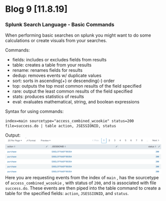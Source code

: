 # Blog 9 [11.8.19]

### Splunk Search Language - Basic Commands

When performing basic searches on splunk you might want to do some calculations or create visuals from your searches. 

Commands:
 - fields: includes or excludes fields from results
 - table: creates a table from your results
 - rename: renames fields for results
 - dedup: removes events w/ duplicate values
 - sort: sorts in ascending(+) or descending(-) order
 - top: outputs the top most common results of the field specified
 - rare: output the least common results of the field specified
 - stats: produces statistics of results 
 - eval: evaluates mathematical, string, and boolean expressions

Syntax for using commands:
```
index=main sourcetype="access_combined_wcookie" status=200 file=success.do | table action, JSESSIONID, status
```
Output:
![splunk-table](https://github.com/cacaocat-syr/cacaocat-syr.github.io/blob/master/Images/splunk-table-command.PNG?raw=true)
Here you are requesting events from the index of ```main``` , has the sourcetype of ```access_combined_wcookie``` , with status of ```200```, and is associated with file ```success.do```. These events are then piped into the table command to create a table for the specified fields: ```action```, ```JSESSIONID```, and ```status```.

